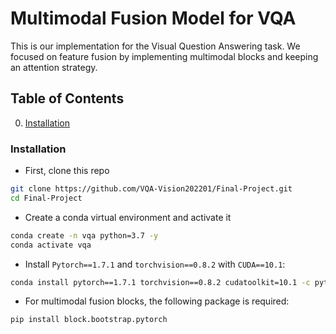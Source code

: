 # Multimodal Fusion Model for VQA
This is our implementation for the Visual Question Answering task. We focused on feature fusion by implementing multimodal blocks and keeping an attention strategy. 

## Table of Contents
0. [Installation](#Installation)

### Installation
- First, clone this repo
```bash
git clone https://github.com/VQA-Vision202201/Final-Project.git
cd Final-Project
```

- Create a conda virtual environment and activate it
```bash
conda create -n vqa python=3.7 -y
conda activate vqa
```

- Install `Pytorch==1.7.1` and `torchvision==0.8.2` with `CUDA==10.1`:
```bash
conda install pytorch==1.7.1 torchvision==0.8.2 cudatoolkit=10.1 -c pytorch
```

- For multimodal fusion blocks, the following package is required:
```bash
pip install block.bootstrap.pytorch
```

